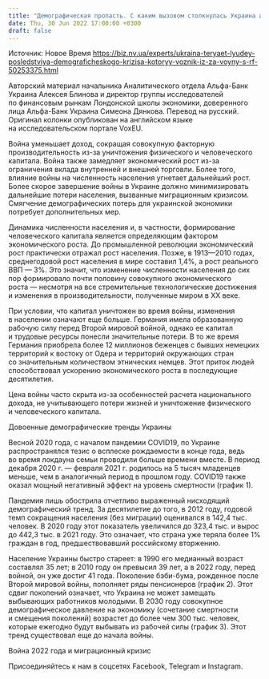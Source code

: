 ```yaml
---
title: "Демографическая пропасть. С каким вызовом столкнулась Украина из-за войны"
date: Thu, 30 Jun 2022 17:00:00 +0300
draft: false
---
```

Источник: Новое Время https://biz.nv.ua/experts/ukraina-teryaet-lyudey-posledstviya-demograficheskogo-krizisa-kotoryy-voznik-iz-za-voyny-s-rf-50253375.html


Авторский материал начальника Аналитического отдела Альфа-Банк Украина Алексея Блинова и директор группы исследователей по финансовым рынкам Лондонской школы экономики, доверенного лица Альфа-Банк Украина Симеона Дянкова. Перевод на русский. Оригинал колонки опубликован на английском языке на исследовательском портале VoxEU.

Война уменьшает доход, сокращая совокупную факторную производительность из-за уничтожения физического и человеческого капитала. Война также замедляет экономический рост из-за ограничения вклада внутренней и внешней торговли. Более того, влияние войны на численность населения угнетает дальнейший рост. Более скорое завершение войны в Украине должно минимизировать дальнейшие потери населения, вызванные миграционным кризисом. Смягчение демографических потерь для украинской экономики потребует дополнительных мер.

Динамика численности населения и, в частности, формирование человеческого капитала является определяющим фактором экономического роста. До промышленной революции экономический рост практически отражал рост населения. Позже, в 1913—2010 годах, среднегодовой рост населения в мире составил 1,4%, а рост реального ВВП — 3%. Это значит, что изменение численности населения до сих пор формировало почти половину совокупного экономического роста — несмотря на все стремительные технологические достижения и изменения в производительности, полученные миром в ХХ веке.

 При условии, что капитал уничтожен во время войны, изменения в населении означают еще больше. Германия имела образованную рабочую силу перед Второй мировой войной, однако ее капитал и трудовые ресурсы понесли значительные потери. В то же время Германия приобрела более 12 миллионов беженцев с бывших немецких территорий к востоку от Одера и территорий окружающих стран со значительным количеством этнических немцев. Этот приток людей способствовал ускорению экономического роста в последующие десятилетия.

Цена войны часто скрыта из-за особенностей расчета национального дохода, не учитывающего потери жизней и уничтожение физического и человеческого капитала.

Довоенные демографические тренды Украины

Весной 2020 года, с началом пандемии COVID19, по Украине распространялся тезис о всплеске рождаемости в конце года, ведь во время локдауна семьи проводили больше времени вместе. В период декабря 2020 г. — февраля 2021 г. родилось на 5 тысяч младенцев меньше, чем в аналогичный период в прошлом году. COVID19 также оказал мощный негативный эффект на уровень смертности (график 1).

Пандемия лишь обострила отчетливо выраженный нисходящий демографический тренд. За десятилетие до того, в 2012 году, годовой темп сокращения населения (без миграции) оценивался в 142,4 тыс. человек. В 2020 году этот показатель увеличился до 323,4 тыс. и вырос до 442,3 тыс. в 2021 году. Это означает, что страна уже теряла более 1% граждан в год, предшествовавший российскому вторжению.

Население Украины быстро стареет: в 1990 его медианный возраст составлял 35 лет; в 2010 году он превысил 39 лет, а в 2022 году, перед войной, он уже достиг 41 года. Поколение бэби-бума, рожденное после Второй мировой войны, пополняет ряды пенсионеров (график 2). Этот сдвиг поколений означает, что Украина не может замещать выбывающих работников молодыми. В 2030 году совокупное демографическое давление на экономику (сочетание смертности и смещения поколений) возрастет до более чем 300 тыс. человек, которые ежегодно будут выбывать из рабочей силы (график 3). Этот тренд существовал еще до начала войны.

Война 2022 года и миграционный кризис

Присоединяйтесь к нам в соцсетях Facebook, Telegram и Instagram.
